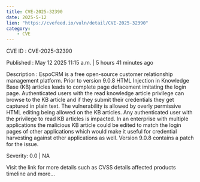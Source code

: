 ```yaml
---
title: CVE-2025-32390
date: 2025-5-12
lien: "https://cvefeed.io/vuln/detail/CVE-2025-32390"
category:
    - CVE
---
```


CVE ID : CVE-2025-32390

Published :  May 12
2025
11:15 a.m. | 5 hours
41 minutes ago

Description : EspoCRM is a free
open-source customer relationship management platform. Prior to version 9.0.8
HTML Injection in Knowledge Base (KB) articles leads to complete page defacement imitating the login page. Authenticated users with the read knowledge article privilege can browse to the KB article and if they submit their credentials
they get captured in plain text. The vulnerability is allowed by overly permissive HTML editing being allowed on the KB articles. Any authenticated user with the privilege to read KB articles is impacted. In an enterprise with multiple applications
the malicious KB article could be edited to match the login pages of other applications
which would make it useful for credential harvesting against other applications as well. Version 9.0.8 contains a patch for the issue.

Severity: 0.0 | NA

Visit the link for more details
such as CVSS details
affected products
timeline
and more...
